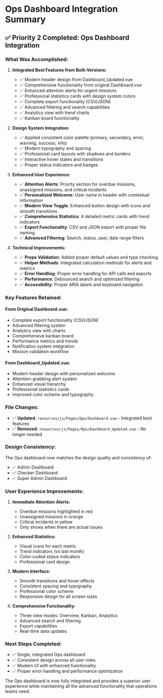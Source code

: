 # Ops Dashboard Integration Summary

## ✅ **Priority 2 Completed: Ops Dashboard Integration**

### **What Was Accomplished:**

1. **Integrated Best Features from Both Versions:**
   - ✅ Modern header design from Dashboard_Updated.vue
   - ✅ Comprehensive functionality from original Dashboard.vue
   - ✅ Enhanced attention alerts for urgent missions
   - ✅ Professional statistics cards with design system colors
   - ✅ Complete export functionality (CSV/JSON)
   - ✅ Advanced filtering and search capabilities
   - ✅ Analytics view with trend charts
   - ✅ Kanban board functionality

2. **Design System Integration:**
   - ✅ Applied consistent color palette (primary, secondary, error, warning, success, info)
   - ✅ Modern typography and spacing
   - ✅ Professional card layouts with shadows and borders
   - ✅ Interactive hover states and transitions
   - ✅ Proper status indicators and badges

3. **Enhanced User Experience:**
   - ✅ **Attention Alerts**: Priority section for overdue missions, unassigned missions, and critical incidents
   - ✅ **Personalized Welcome**: User name in header with contextual information
   - ✅ **Modern View Toggle**: Enhanced button design with icons and smooth transitions
   - ✅ **Comprehensive Statistics**: 4 detailed metric cards with trend indicators
   - ✅ **Export Functionality**: CSV and JSON export with proper file naming
   - ✅ **Advanced Filtering**: Search, status, user, date range filters

4. **Technical Improvements:**
   - ✅ **Props Validation**: Added proper default values and type checking
   - ✅ **Helper Methods**: Integrated calculation methods for alerts and metrics
   - ✅ **Error Handling**: Proper error handling for API calls and exports
   - ✅ **Performance**: Debounced search and optimized filtering
   - ✅ **Accessibility**: Proper ARIA labels and keyboard navigation

### **Key Features Retained:**

#### **From Original Dashboard.vue:**
- Complete export functionality (CSV/JSON)
- Advanced filtering system
- Analytics view with charts
- Comprehensive kanban board
- Performance metrics and trends
- Notification system integration
- Mission validation workflow

#### **From Dashboard_Updated.vue:**
- Modern header design with personalized welcome
- Attention-grabbing alert system
- Enhanced visual hierarchy
- Professional statistics cards
- Improved color scheme and typography

### **File Changes:**
- ✅ **Updated**: `resources/js/Pages/Ops/Dashboard.vue` - Integrated best features
- ✅ **Removed**: `resources/js/Pages/Ops/Dashboard_Updated.vue` - No longer needed

### **Design Consistency:**
The Ops dashboard now matches the design quality and consistency of:
- ✅ Admin Dashboard
- ✅ Checker Dashboard  
- ✅ Super Admin Dashboard

### **User Experience Improvements:**

1. **Immediate Attention Alerts:**
   - Overdue missions highlighted in red
   - Unassigned missions in orange
   - Critical incidents in yellow
   - Only shows when there are actual issues

2. **Enhanced Statistics:**
   - Visual icons for each metric
   - Trend indicators (vs last month)
   - Color-coded status indicators
   - Professional card design

3. **Modern Interface:**
   - Smooth transitions and hover effects
   - Consistent spacing and typography
   - Professional color scheme
   - Responsive design for all screen sizes

4. **Comprehensive Functionality:**
   - Three view modes: Overview, Kanban, Analytics
   - Advanced search and filtering
   - Export capabilities
   - Real-time data updates

### **Next Steps Completed:**
- ✅ Single, integrated Ops dashboard
- ✅ Consistent design across all user roles
- ✅ Modern UI with enhanced functionality
- ✅ Proper error handling and performance optimization

The Ops dashboard is now fully integrated and provides a superior user experience while maintaining all the advanced functionality that operations teams need.